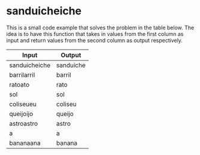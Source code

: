 # sanduicheiche

This is a small code example that solves the problem in the table below.
The idea is to have this function that takes in values from the first column as input and return values from the second column as output respectively.

| Input         | Output    |
|---------------|-----------|
| sanduicheiche | sanduiche |
| barrilarril   | barril    |
| ratoato       | rato      |
| sol           | sol       |
| coliseueu     | coliseu   |
| queijoijo     | queijo    |
| astroastro    | astro     |
| a             | a         |
| bananaana     | banana    |
